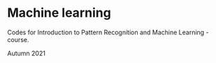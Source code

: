 # Machine learning

Codes for Introduction to Pattern Recognition and Machine Learning -course.

Autumn 2021
